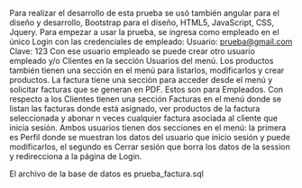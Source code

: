 Para realizar el desarrollo de esta prueba se usó también angular para el diseño y desarrollo, Bootstrap para el diseño, HTML5, JavaScript, CSS, Jquery. Para empezar a usar la prueba, se ingresa como empleado en el único Login con las credenciales de empleado:
Usuario: prueba@gmail.com
Clave: 123
Con ese usuario empleado se puede crear otro usuario empleado y/o Clientes en la sección Usuarios del menú. Los productos también tienen una sección en el menú para listarlos, modificarlos y crear productos. La factura tiene una sección para acceder desde el menú y solicitar facturas que se generan en PDF. Estos son para Empleados. Con respecto a los Clientes tienen una sección Facturas en el menú donde se listan las facturas donde está asignado, ver productos de la factura seleccionada y abonar n veces cualquier factura asociada al cliente que inicia sesión.
Ambos usuarios tienen dos secciones en el menú: la primera es Perfil donde se muestran los datos del usuario que inicio sesión y puede modificarlos, el segundo es Cerrar sesión que borra los datos de la session y redirecciona a la página de Login.

El archivo de la base de datos es prueba_factura.sql
